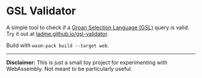 # GSL Validator

A simple tool to check if a [Groan Selection Language (GSL)](https://ladme.github.io/gsl-guide) query is valid. Try it out at [ladme.github.io/gsl-validator](https://ladme.github.io/gsl-validator).

Build with `wasm-pack build --target web`.

***

**Disclaimer:** This is just a small toy project for experimenting with WebAssembly. Not meant to be particularly useful.